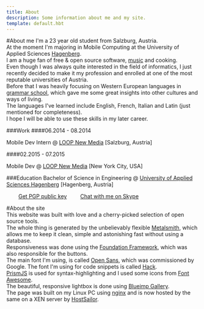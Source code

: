 ```yaml
---
title: About
description: Some information about me and my site.
template: default.hbt
---
```


#About me
I'm a 23 year old  student from Salzburg, Austria.  
At the moment I'm majoring in Mobile Computing at the University of Applied Sciences [Hagenberg](http://www-en.fh-ooe.at/hagenberg-campus/).  
I am a huge fan of free & open source software, [music](http://www.last.fm/user/FlowingKashmir) and cooking.  
Even though I was always quite interested in the field of informatics, I just recently decided to make it my profession and enrolled at one of the most reputable universities of Austria.  
Before that I was heavily focusing on Western European languages in [grammar school](http://www.bgnonntal.at/), which gave me some great insights into other cultures and ways of living.  
The languages I've learned include English, French, Italian and Latin (just  mentioned for completeness).  
I hope I will be able to use these skills in my later career.  

###Work
####06.2014 - 08.2014

Mobile Dev Intern @ [LOOP New Media](http://www.agentur-loop.com/) [Salzburg, Austria]

####02.2015 - 07.2015

Mobile Dev @ [LOOP New Media](http://www.agentur-loop.com/) [New York City, USA]

###Education
Bachelor of Science in Engineering @ [University of Applied Sciences Hagenberg](http://www-en.fh-ooe.at/hagenberg-campus) [Hagenberg, Austria]

<i class="fa fa-envelope fa-lg"></i> <span id="obfuscated_email"></span> &nbsp; &nbsp; &nbsp; &nbsp; <i class="fa fa-certificate fa-lg"></i> [Get PGP public key](/keys/florian_schrofner_pub.asc)
&nbsp; &nbsp; &nbsp; &nbsp;<i class="fa fa-skype fa-lg"></i> [Chat with me on Skype](skype:fschrofner?chat)


#About the site  
This website was built with love and a cherry-picked selection of open source tools.  
The whole thing is generated by the unbelievably flexible [Metalsmith](http://www.metalsmith.io/), which allows me to keep it clean, simple and astonishing fast without using a database.  
Responsiveness was done using the [Foundation Framework](http://foundation.zurb.com/), which was also responsible for the buttons.  
The main font I'm using, is called [Open Sans](http://www.google.com/fonts/specimen/Open+Sans), which was commissioned by Google. The font I'm using for code snippets is called [Hack](http://sourcefoundry.org/hack/).  
[PrismJS](http://prismjs.com/) is used for syntax-highlighting and I used some icons from [Font Awesome](http://fortawesome.github.io/Font-Awesome/).  
The beautiful, responsive lightbox is done using [Blueimp Gallery](https://github.com/blueimp/Gallery).  
The page was built on my Linux PC using [nginx](http://nginx.org/) and is now hosted by the same on a XEN server by [HostSailor](https://hostsailor.com).  
